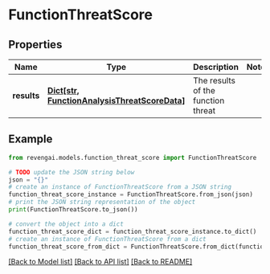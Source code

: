 # FunctionThreatScore


## Properties

Name | Type | Description | Notes
------------ | ------------- | ------------- | -------------
**results** | [**Dict[str, FunctionAnalysisThreatScoreData]**](FunctionAnalysisThreatScoreData.md) | The results of the function threat | 

## Example

```python
from revengai.models.function_threat_score import FunctionThreatScore

# TODO update the JSON string below
json = "{}"
# create an instance of FunctionThreatScore from a JSON string
function_threat_score_instance = FunctionThreatScore.from_json(json)
# print the JSON string representation of the object
print(FunctionThreatScore.to_json())

# convert the object into a dict
function_threat_score_dict = function_threat_score_instance.to_dict()
# create an instance of FunctionThreatScore from a dict
function_threat_score_from_dict = FunctionThreatScore.from_dict(function_threat_score_dict)
```
[[Back to Model list]](../README.md#documentation-for-models) [[Back to API list]](../README.md#documentation-for-api-endpoints) [[Back to README]](../README.md)


